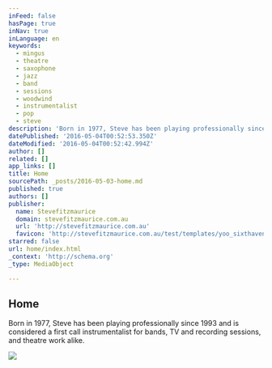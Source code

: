 ```yaml
---
inFeed: false
hasPage: true
inNav: true
inLanguage: en
keywords:
  - mingus
  - theatre
  - saxophone
  - jazz
  - band
  - sessions
  - woodwind
  - instrumentalist
  - pop
  - steve
description: 'Born in 1977, Steve has been playing professionally since 1993 and is considered a first call instrumentalist for bands, TV and recording sessions, and theatre work alike.'
datePublished: '2016-05-04T00:52:53.350Z'
dateModified: '2016-05-04T00:52:42.994Z'
author: []
related: []
app_links: []
title: Home
sourcePath: _posts/2016-05-03-home.md
published: true
authors: []
publisher:
  name: Stevefitzmaurice
  domain: stevefitzmaurice.com.au
  url: 'http://stevefitzmaurice.com.au'
  favicon: 'http://stevefitzmaurice.com.au/test/templates/yoo_sixthavenue/favicon.ico'
starred: false
url: home/index.html
_context: 'http://schema.org'
_type: MediaObject

---
```

<article style=""><h1>Home</h1><p>Born in 1977, Steve has been playing professionally since 1993 and is considered a first call instrumentalist for bands, TV and recording sessions, and theatre work alike.</p><img src="http://stevefitzmaurice.com.au/test/images/Homepage/slideshow/IMG_0404_997x461.jpg" /></article>